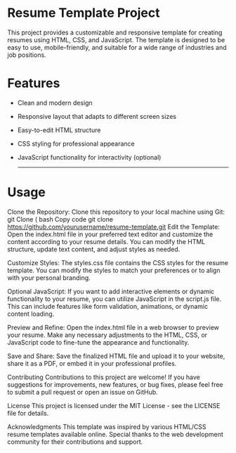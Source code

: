 # Resume Template Project
This project provides a customizable and responsive template for creating resumes using HTML, CSS, and JavaScript. The template is designed to be easy to use, mobile-friendly, and suitable for a wide range of industries and job positions.

# Features
- Clean and modern design
- Responsive layout that adapts to different screen sizes
- Easy-to-edit HTML structure
- CSS styling for professional appearance
- JavaScript functionality for interactivity (optional)
  
  ---
# Usage
Clone the Repository: Clone this repository to your local machine using Git:
git Clone (
bash
Copy code
git clone https://github.com/yourusername/resume-template.git
Edit the Template: Open the index.html file in your preferred text editor and customize the content according to your resume details. You can modify the HTML structure, update text content, and adjust styles as needed.

Customize Styles: The styles.css file contains the CSS styles for the resume template. You can modify the styles to match your preferences or to align with your personal branding.

Optional JavaScript: If you want to add interactive elements or dynamic functionality to your resume, you can utilize JavaScript in the script.js file. This can include features like form validation, animations, or dynamic content loading.

Preview and Refine: Open the index.html file in a web browser to preview your resume. Make any necessary adjustments to the HTML, CSS, or JavaScript code to fine-tune the appearance and functionality.

Save and Share: Save the finalized HTML file and upload it to your website, share it as a PDF, or embed it in your professional profiles.

Contributing
Contributions to this project are welcome! If you have suggestions for improvements, new features, or bug fixes, please feel free to submit a pull request or open an issue on GitHub.

License
This project is licensed under the MIT License - see the LICENSE file for details.

Acknowledgments
This template was inspired by various HTML/CSS resume templates available online.
Special thanks to the web development community for their contributions and support.
